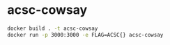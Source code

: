 # acsc-cowsay

```bash
docker build . -t acsc-cowsay
docker run -p 3000:3000 -e FLAG=ACSC{} acsc-cowsay
```